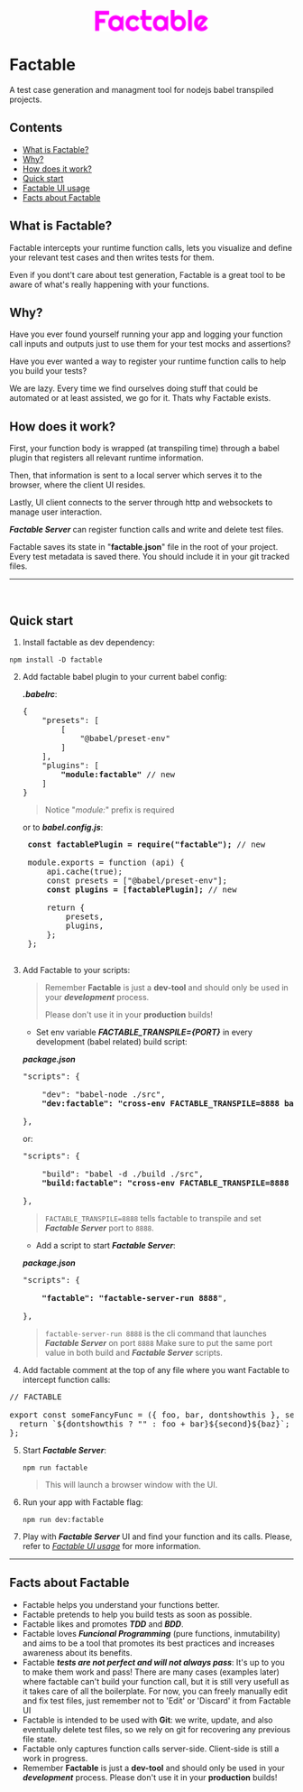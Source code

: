 <p align="center"><img src="misc/logo.svg" alt="Factable Logo" width="200"/></p>

# Factable

A test case generation and managment tool for nodejs babel transpiled projects.

## Contents

- [What is Factable?](#what-is-factable)
- [Why?](#why)
- [How does it work?](#how-does-it-work)
- [Quick start](#quick-start)
- [Factable UI usage](./docs/factable-ui-usage.md)
- [Facts about Factable](#facts-about-factable)

## What is Factable?

Factable intercepts your runtime function calls, lets you visualize and define your relevant test cases and then writes tests for them.

Even if you dont't care about test generation, Factable is a great tool to be aware of what's really happening with your functions.

## Why?

Have you ever found yourself running your app and logging your function call inputs and outputs just to use them for your test mocks and assertions?

Have you ever wanted a way to register your runtime function calls to help you build your tests?

We are lazy. Every time we find ourselves doing stuff that could be automated or at least assisted, we go for it. Thats why Factable exists.

## How does it work?

First, your function body is wrapped (at transpiling time) through a babel plugin that registers all relevant runtime information.

Then, that information is sent to a local server which serves it to the browser, where the client UI resides.

Lastly, UI client connects to the server through http and websockets to manage user interaction.

**_Factable Server_** can register function calls and write and delete test files.

Factable saves its state in "**factable.json**" file in the root of your project. Every test metadata is saved there. You should include it in your git tracked files.

---

<br />

## Quick start

1. Install factable as dev dependency:

```
npm install -D factable
```

2. Add factable babel plugin to your current babel config:

   **_.babelrc_**:

   <pre lang="...">
   {
       "presets": [
           [
               "@babel/preset-env"
           ]
       ],
       "plugins": [
           <b>"module:factable"</b> // new
       ]
   }
   </pre>

   > Notice "_module:_" prefix is required

   or to **_babel.config.js_**:

    <pre lang="js">
    <b>const factablePlugin = require("factable");</b> // new
   
    module.exports = function (api) {
        api.cache(true);
        const presets = ["@babel/preset-env"];
        <b>const plugins = [factablePlugin];</b> // new
    
        return {
            presets,
            plugins,
        };
    };
    </pre>

3. Add Factable to your scripts:

   > Remember **Factable** is just a **dev-tool** and should only be used in your **_development_** process.
   >
   > Please don't use it in your **production** builds!

   - Set env variable **_FACTABLE_TRANSPILE={PORT}_** in every development (babel related) build script:

   **_package.json_**

   <pre lang="...">
   "scripts": {
   
       "dev": "babel-node ./src",
       <b>"dev:factable": "cross-env FACTABLE_TRANSPILE=8888 babel-node ./src",</b> // new
   
   },
   </pre>

   or:

   <pre lang="...">
   "scripts": {
   
       "build": "babel -d ./build ./src",
       <b>"build:factable": "cross-env FACTABLE_TRANSPILE=8888 babel -d ./build ./src",</b> // new
   
   },
   </pre>

   > `FACTABLE_TRANSPILE=8888` tells factable to transpile and set **_Factable Server_** port to `8888`.

   - Add a script to start **_Factable Server_**:

   **_package.json_**

   <pre lang="...">
   "scripts": {
   
       <b>"factable": "factable-server-run 8888</b>",
   
   },
   </pre>

   > `factable-server-run 8888` is the cli command that launches **_Factable Server_** on port `8888`
   > Make sure to put the same port value in both build and **_Factable Server_** scripts.

4. Add factable comment at the top of any file where you want Factable to intercept function calls:

<pre lang="js">
// FACTABLE

export const someFancyFunc = ({ foo, bar, dontshowthis }, second = "hello") => (baz) => {
  return `${dontshowthis ? "" : foo + bar}${second}${baz}`;
};
</pre>

5. Start **_Factable Server_**:

   ```
   npm run factable
   ```

   > This will launch a browser window with the UI.

6. Run your app with Factable flag:

   ```
   npm run dev:factable
   ```

7. Play with **_Factable Server_** UI and find your function and its calls. Please, refer to _[Factable UI usage](./docs/factable-ui-usage.md)_ for more information.

---

## Facts about Factable

- Factable helps you understand your functions better.
- Factable pretends to help you build tests as soon as possible.
- Factable likes and promotes **_TDD_** and **_BDD_**.
- Factable loves **_Funcional Programming_** (pure functions, inmutability) and aims to be a tool that promotes its best practices and increases awareness about its benefits.
- Factable **_tests are not perfect and will not always pass_**: It's up to you to make them work and pass! There are many cases (examples later) where factable can't build your function call, but it is still very usefull as it takes care of all the boilerplate. For now, you can freely manually edit and fix test files, just remember not to 'Edit' or 'Discard' it from Factable UI
- Factable is intended to be used with **Git**: we write, update, and also eventually delete test files, so we rely on git for recovering any previous file state.
- Factable only captures function calls server-side. Client-side is still a work in progress.
- Remember **Factable** is just a **dev-tool** and should only be used in your **_development_** process. Please don't use it in your **production** builds!
